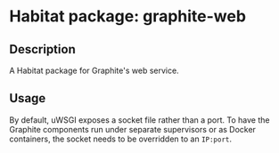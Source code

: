 # Habitat package: graphite-web

## Description

A Habitat package for Graphite's web service.

## Usage

By default, uWSGI exposes a socket file rather than a port. To have the Graphite components run under separate supervisors or as Docker containers, the socket needs to be overridden to an `IP:port`.
